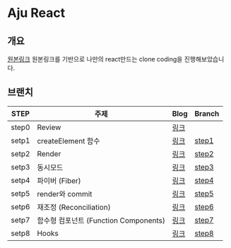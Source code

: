 # Aju React

## 개요

[원본링크](https://pomb.us/build-your-own-react/)
원본링크를 기반으로 나만의 react만드는 clone coding을 진행해보았습니다.

## 브랜치

| STEP  | 주제                                  | Blog                                                | Branch                                |
| ----- | ------------------------------------- | --------------------------------------------------- | ------------------------------------- |
| step0 | Review                                | [링크](https://blog.naver.com/zoz0312/222755248206) |                                       |
| setp1 | createElement 함수                    | [링크](https://blog.naver.com/zoz0312/222755332619) | [step1](zoz0312/aju-react/tree/step1) |
| setp2 | Render                                | [링크](https://blog.naver.com/zoz0312/222755376837) | [step2](zoz0312/aju-react/tree/step2) |
| setp3 | 동시모드                              | [링크](https://blog.naver.com/zoz0312/222755650138) | [step3](zoz0312/aju-react/tree/step3) |
| setp4 | 파이버 (Fiber)                        | [링크](https://blog.naver.com/zoz0312/222757097915) | [step4](zoz0312/aju-react/tree/step4) |
| setp5 | render와 commit                       | [링크](https://blog.naver.com/zoz0312/222761860621) | [step5](zoz0312/aju-react/tree/step5) |
| setp6 | 재조정 (Reconciliation)               | [링크](https://blog.naver.com/zoz0312/222762320265) | [step6](zoz0312/aju-react/tree/step6) |
| setp7 | 함수형 컴포넌트 (Function Components) | [링크](https://blog.naver.com/zoz0312/222763888749) | [step7](zoz0312/aju-react/tree/step7) |
| setp8 | Hooks                                 | [링크](https://blog.naver.com/zoz0312/222763944875) | [step8](zoz0312/aju-react/tree/step8) |
